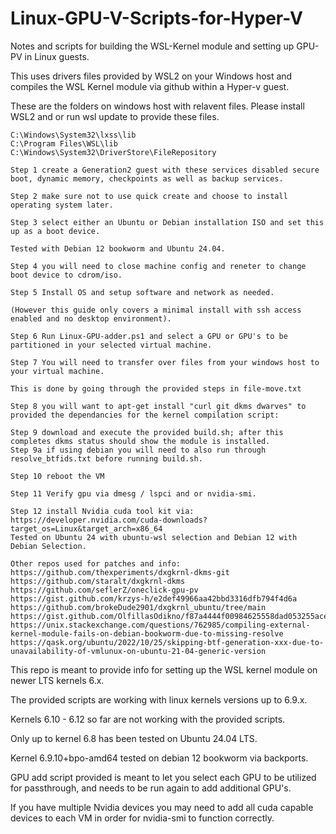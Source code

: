 # Linux-GPU-V-Scripts-for-Hyper-V
Notes and scripts for building the WSL-Kernel module and setting up GPU-PV in Linux guests.


This uses drivers files provided by WSL2 on your Windows host and
compiles the WSL Kernel module via github within a Hyper-v guest.

These are the folders on windows host with relavent files. 
Please install WSL2 and or run wsl update to provide these files.
```
C:\Windows\System32\lxss\lib
C:\Program Files\WSL\lib
C:\Windows\System32\DriverStore\FileRepository
```

```
Step 1 create a Generation2 guest with these services disabled secure boot, dynamic memory, checkpoints as well as backup services. 

Step 2 make sure not to use quick create and choose to install operating system later.

Step 3 select either an Ubuntu or Debian installation ISO and set this up as a boot device.

Tested with Debian 12 bookworm and Ubuntu 24.04.

Step 4 you will need to close machine config and reneter to change boot device to cdrom/iso.

Step 5 Install OS and setup software and network as needed.

(However this guide only covers a minimal install with ssh access enabled and no desktop environment).

Step 6 Run Linux-GPU-adder.ps1 and select a GPU or GPU's to be partitioned in your selected virtual machine.

Step 7 You will need to transfer over files from your windows host to your virtual machine.

This is done by going through the provided steps in file-move.txt

Step 8 you will want to apt-get install "curl git dkms dwarves" to provided the dependancies for the kernel compilation script:

Step 9 download and execute the provided build.sh; after this completes dkms status should show the module is installed.
Step 9a if using debian you will need to also run through resolve_btfids.txt before running build.sh.

Step 10 reboot the VM

Step 11 Verify gpu via dmesg / lspci and or nvidia-smi.

Step 12 install Nvidia cuda tool kit via:
https://developer.nvidia.com/cuda-downloads?target_os=Linux&target_arch=x86_64
Tested on Ubuntu 24 with ubuntu-wsl selection and Debian 12 with Debian Selection.
```



```
Other repos used for patches and info:
https://github.com/thexperiments/dxgkrnl-dkms-git
https://github.com/staralt/dxgkrnl-dkms
https://github.com/seflerZ/oneclick-gpu-pv
https://gist.github.com/krzys-h/e2def49966aa42bbd3316dfb794f4d6a
https://github.com/brokeDude2901/dxgkrnl_ubuntu/tree/main
https://gist.github.com/OlfillasOdikno/f87a4444f00984625558dad053255ace
https://unix.stackexchange.com/questions/762985/compiling-external-kernel-module-fails-on-debian-bookworm-due-to-missing-resolve
https://qask.org/ubuntu/2022/10/25/skipping-btf-generation-xxx-due-to-unavailability-of-vmlunux-on-ubuntu-21-04-generic-version
```

This repo is meant to provide info for setting up the WSL kernel module on newer LTS kernels 6.x.

The provided scripts are working with linux kernels versions up to 6.9.x.

Kernels 6.10 - 6.12 so far are not working with the provided scripts.

Only up to kernel 6.8 has been tested on Ubuntu 24.04 LTS.

Kernel 6.9.10+bpo-amd64 tested on debian 12 bookworm via backports.

GPU add script provided is meant to let you select each GPU to be utilized for passthrough, and needs to be run again to add additional GPU's. 

If you have multiple Nvidia devices you may need to add all cuda capable devices to each VM in order for nvidia-smi to function correctly. 
